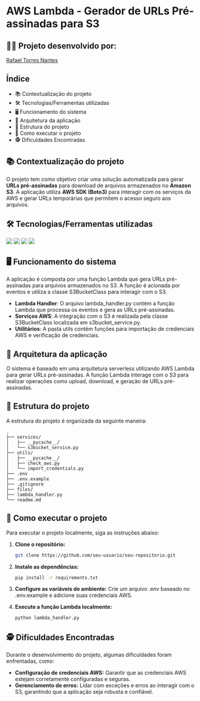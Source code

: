 # AWS Lambda - Gerador de URLs Pré-assinadas para S3

## 👨‍💻 Projeto desenvolvido por: 
[Rafael Torres Nantes](https://github.com/rafael-torres-nantes)

## Índice

* 📚 Contextualização do projeto
* 🛠️ Tecnologias/Ferramentas utilizadas
* 🖥️ Funcionamento do sistema
* 🔀 Arquitetura da aplicação
* 📁 Estrutura do projeto
* 📌 Como executar o projeto
* 🕵️ Dificuldades Encontradas

## 📚 Contextualização do projeto

O projeto tem como objetivo criar uma solução automatizada para gerar **URLs pré-assinadas** para download de arquivos armazenados no **Amazon S3**. A aplicação utiliza **AWS SDK (Boto3)** para interagir com os serviços da AWS e gerar URLs temporárias que permitem o acesso seguro aos arquivos.

## 🛠️ Tecnologias/Ferramentas utilizadas

[<img src="https://img.shields.io/badge/Python-3776AB?logo=python&logoColor=white">](https://www.python.org/)
[<img src="https://img.shields.io/badge/Visual_Studio_Code-007ACC?logo=visual-studio-code&logoColor=white">](https://code.visualstudio.com/)
[<img src="https://img.shields.io/badge/Boto3-0073BB?logo=amazonaws&logoColor=white">](https://boto3.amazonaws.com/v1/documentation/api/latest/index.html)
[<img src="https://img.shields.io/badge/Dotenv-ECD53F?logo=dotenv&logoColor=white">](https://pypi.org/project/python-dotenv/)

## 🖥️ Funcionamento do sistema

A aplicação é composta por uma função Lambda que gera URLs pré-assinadas para arquivos armazenados no S3. A função é acionada por eventos e utiliza a classe S3BucketClass para interagir com o S3.

* **Lambda Handler**: O arquivo lambda_handler.py contém a função Lambda que processa os eventos e gera as URLs pré-assinadas.
* **Serviços AWS**: A integração com o S3 é realizada pela classe S3BucketClass localizada em s3bucket_service.py.
* **Utilitários**: A pasta utils contém funções para importação de credenciais AWS e verificação de credenciais.

## 🔀 Arquitetura da aplicação

O sistema é baseado em uma arquitetura serverless utilizando AWS Lambda para gerar URLs pré-assinadas. A função Lambda interage com o S3 para realizar operações como upload, download, e geração de URLs pré-assinadas.

## 📁 Estrutura do projeto

A estrutura do projeto é organizada da seguinte maneira:

```
.
├── services/
│   ├── __pycache__/
│   └── s3bucket_service.py
├── utils/
│   ├── __pycache__/
│   ├── check_aws.py
│   └── import_credentials.py
├── .env
├── .env.example
├── .gitignore
├── files/
├── lambda_handler.py
└── readme.md
```

## 📌 Como executar o projeto

Para executar o projeto localmente, siga as instruções abaixo:

1. **Clone o repositório:**
   ```bash
   git clone https://github.com/seu-usuario/seu-repositorio.git
   ```

2. **Instale as dependências:**
   ```bash
   pip install -r requirements.txt
   ```

3. **Configure as variáveis de ambiente:**
   Crie um arquivo .env baseado no .env.example e adicione suas credenciais AWS.

4. **Execute a função Lambda localmente:**
   ```bash
   python lambda_handler.py
   ```

## 🕵️ Dificuldades Encontradas

Durante o desenvolvimento do projeto, algumas dificuldades foram enfrentadas, como:

- **Configuração de credenciais AWS:** Garantir que as credenciais AWS estejam corretamente configuradas e seguras.
- **Gerenciamento de erros:** Lidar com exceções e erros ao interagir com o S3, garantindo que a aplicação seja robusta e confiável.